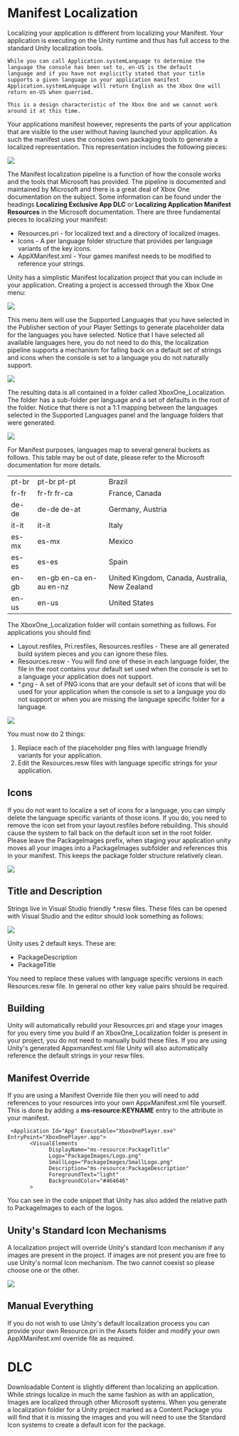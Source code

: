 Manifest Localization
=====================

Localizing your application is different from localizing your Manifest. Your application is executing on the Unity runtime and thus has full access to the standard Unity localization tools.

    While you can call Application.systemLanguage to determine the language the console has been set to, en-US is the default 
    language and if you have not explicitly stated that your title supports a given language in your application manifest 
    Application.systemLanguage will return English as the Xbox One will return en-US when querried. 
    
    This is a design characteristic of the Xbox One and we cannot work around it at this time.

Your applications manifest however, represents the parts of your application that are visible to the user without having launched your application. As such the manifest uses the consoles own packaging tools to generate a localized representation. This representation includes the following pieces:

![](../uploads/Main/ManifestLocalization.png)  

The Manifest localization pipeline is a function of how the console works and the tools that Microsoft has provided. The pipeline is documented and maintained by Microsoft and there is a great deal of Xbox One documentation on the subject. Some information can be found under the headings **Localizing Exclusive App DLC** or **Localizing Application Manifest Resources** in the Microsoft documentation.
There are three fundamental pieces to localizing your manifest:

* Resources.pri - for localized text and a directory of localized images.
* Icons - A per language folder structure that provides per language variants of the key icons.
* AppXManifest.xml - Your games manifest needs to be modified to reference your strings.

Unity has a simplistic Manifest localization project that you can include in your application. Creating a project is accessed through the Xbox One menu:


![](../uploads/Main/CreatingLocalizationProject1.jpg)  

This menu item will use the Supported Languages that you have selected in the Publisher section of your Player Settings to generate placeholder data for the languages you have selected. Notice that I have selected all available languages here, you do not need to do this, the localization pipeline supports a mechanism for falling back on a default set of strings and icons when the console is set to a language you do not naturally support.


![](../uploads/Main/CreatingLocalizationProject2.jpg)  

The resulting data is all contained in a folder called XboxOne_Localization. The folder has a sub-folder per language and a set of defaults in the root of the folder. Notice that there is not a 1:1 mapping between the languages selected in the Supported Languages panel and the language folders that were generated. 


![](../uploads/Main/CreatingLocalizationProject3.jpg)  

For Manifest purposes, languages map to several general buckets as follows. This table may be out of date, please refer to the Microsoft documentation for more details.


|    |    |    |
|:---|:---|:---|
|pt-br | pt-br pt-pt             | Brazil                                         |
|fr-fr | fr-fr fr-ca             | France, Canada                                 |
|de-de | de-de de-at             | Germany, Austria                               |
|it-it | it-it                   | Italy                                          |
|es-mx | es-mx                   | Mexico                                         |
|es-es | es-es                   | Spain                                          |
|en-gb | en-gb en-ca en-au en-nz | United Kingdom, Canada, Australia, New Zealand |
|en-us | en-us                   | United States                                  |


The XboxOne_Localization folder will contain something as follows. For applications you should find:

* Layout.resfiles, Pri.resfiles, Resources.resfiles - These are all generated build system pieces and you can ignore these files.
* Resources.resw - You will find one of these in each language folder, the file in the root contains your default set used when the console is set to a language your application does not support.
* *.png - A set of PNG icons that are your default set of icons that will be used for your application when the console is set to a language you do not support or when you are missing the language specific folder for a language.


![](../uploads/Main/CreatingLocalizationProject4.png)  

You must now do 2 things:

1. Replace each of the placeholder png files with language friendly variants for your application.
1. Edit the Resources.resw files with language specific strings for your application.

Icons
-----

If you do not want to localize a set of icons for a language, you can simply delete the language specific variants of those icons. If you do, you need to remove the icon set from your layout.resfiles before rebuilding. This should cause the system to fall back on the default icon set in the root folder. Please leave the PackageImages prefix, when staging your application unity moves all your images into a PackageImages subfolder and references this in your manifest. This keeps the package folder structure relatively clean.


![](../uploads/Main/Layoutresfiles.png)  

Title and Description
---------------------

Strings live in Visual Studio friendly *.resw files. These files can be opened with Visual Studio and the editor should look something as follows:


![](../uploads/Main/ResWFileVisualStudio.png)  

Unity uses 2 default keys. These are:

* PackageDescription
* PackageTitle

You need to replace these values with language specific versions in each Resources.resw file. In general no other key value pairs should be required.


Building
--------

Unity will automatically rebuild your Resources.pri and stage your images for you every time you build if an XboxOne_Localization folder is present in your project, you do not need to manually build these files. If you are using Unity's generated Appxmanifest.xml file Unity will also automatically reference the default strings in your resw files.

Manifest Override
-----------------

If you are using a Manifest Override file then you will need to add references to your resources into your own AppxManifest.xml file yourself.
This is done by adding a **ms-resource:KEYNAME** entry to the attribute in your manifest.


````
 <Application Id="App" Executable="XboxOnePlayer.exe" EntryPoint="XboxOnePlayer.app">
       <VisualElements 
             DisplayName="ms-resource:PackageTitle" 
             Logo="PackageImages/Logo.png" 
             SmallLogo="PackageImages/SmallLogo.png" 
             Description="ms-resource:PackageDescription" 
             ForegroundText="light" 
             BackgroundColor="#464646"
       >
````

You can see in the code snippet that Unity has also added the relative path to PackageImages to each of the logos.

Unity's Standard Icon Mechanisms
--------------------------------

A localization project will override Unity's standard Icon mechanism if any images are present in the project. If images are not present you are free to use Unity's normal Icon mechanism.
The two cannot coexist so please choose one or the other.


![](../uploads/Main/StandardIconMechanism.png)  

Manual Everything
-----------------

If you do not wish to use Unity's default localization process you can provide your own Resource.pri in the Assets folder and modify your own AppXManifest.xml override file as required.

DLC
===

Downloadable Content is slightly different than localizing an application. While strings localize in much the same fashion as with an application, Images are localized through other Microsoft systems.
When you generate a localization folder for a Unity project marked as a Content Package you will find that it is missing the images and you will need to use the Standard Icon systems to create a default icon for the package.